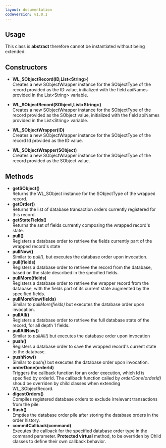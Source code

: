 ```yaml
---
layout: documentation
codeversion: v1.0.1
---
```


## Usage

This class is **abstract** therefore cannot be instantiated without being extended.

## Constructors

* **WL_SObjectRecord(ID,List\<String\>)**  
Creates a new SObjectWrapper instance for the SObjectType of the record provided as the ID value, initialized with the field apiNames provided in the List\<String\> variable.  
* **WL_SObjectRecord(SObject,List\<String\>)**  
Creates a new SObjectWrapper instance for the SObjectType of the record provided as the SObject value, initialized with the field apiNames provided in the List\<String\> variable.

* **WL_SObjectWrapper(ID)**  
Creates a new SObjectWrapper instance for the SObjectType of the record Id provided as the ID value.

* **WL_SObjectWrapper(SObject)**  
Creates a new SObjectWrapper instance for the SObjectType of the record provided as the SObject value.

## Methods

* **getSObject()**  
Returns the WL_SObject instance for the SObjectType of the wrapped record.
* **getOrder()**  
Returns the list of database transaction orders currently registered for this record.
* **getStateFields()**  
Returns the set of fields currently composing the wrapped record's state.
* **pull()**  
Registers a database order to retrieve the fields currently part of the wrapped record's state
* **pullNow()**  
Similar to *pull()*, but executes the database order upon invocation.
* **pull(fields)**  
Registers a database order to retrieve the record from the database, based on the state described in the specified fields.
* **pullMore(fields)**  
Registers a database order to retrieve the wrapper record from the database, with the fields part of its current state augmented by the specified fields.
* **pullMoreNow(fields)**  
Similar to *pullMore(fields)* but executes the database order upon invocation.
* **pullAll()**  
Registers a database order to retrieve the full database state of the record, for all depth 1 fields.
* **pullAllNow()**  
Similar to *pullAll()* but executes the database order upon invocation
* **push()**  
Registers a database order to save the wrapped record's current state to the database.
* **pushNow()**  
Similar to *push()* but executes the database order upon invocation.
* **orderDone(orderId)**  
Triggers the callback function for an order execution, which Id is specified by orderId. The callback function called by *orderDone(orderId)* shoud be overriden by child classes when extending WL_SObjectRecord.
* **digestOrders()**  
Compiles registered database orders to exclude irrelevant transactions from the pile.
* **flush()**  
Empties the database order pile after storing the database orders in the order history.
* **commitCallback(command)**  
Executes the callback for the specified database order type in the command parameter. **Protected virtual** method, to be overriden by Child classes to define their own callback behavior.